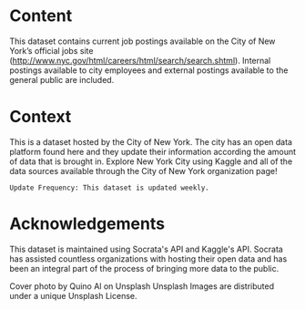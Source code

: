 # Content

This dataset contains current job postings available on the City of New York’s official jobs site (http://www.nyc.gov/html/careers/html/search/search.shtml). Internal postings available to city employees and external postings available to the general public are included.

# Context

This is a dataset hosted by the City of New York. The city has an open data platform found here and they update their information according the amount of data that is brought in. Explore New York City using Kaggle and all of the data sources available through the City of New York organization page!

    Update Frequency: This dataset is updated weekly.

# Acknowledgements

This dataset is maintained using Socrata's API and Kaggle's API. Socrata has assisted countless organizations with hosting their open data and has been an integral part of the process of bringing more data to the public.

Cover photo by Quino Al on Unsplash
Unsplash Images are distributed under a unique Unsplash License.
